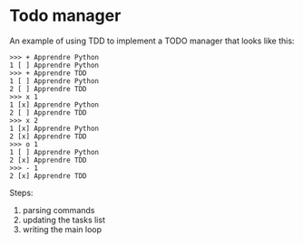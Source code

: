 # Todo manager

An example of using TDD to implement a TODO manager
that looks like this:

```
>>> + Apprendre Python
1 [ ] Apprendre Python
>>> + Apprendre TDD
1 [ ] Apprendre Python
2 [ ] Apprendre TDD
>>> x 1
1 [x] Apprendre Python
2 [ ] Apprendre TDD
>>> x 2
1 [x] Apprendre Python
2 [x] Apprendre TDD
>>> o 1
1 [ ] Apprendre Python
2 [x] Apprendre TDD
>>> - 1
2 [x] Apprendre TDD
```

Steps:

1. parsing commands
2. updating the tasks list
3. writing the main loop

